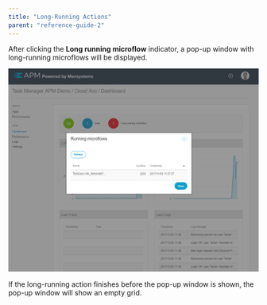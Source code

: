 ```yaml
---
title: "Long-Running Actions"
parent: "reference-guide-2"
---
```


After clicking the **Long running microflow** indicator, a pop-up window with long-running microflows will be displayed.

 ![](attachments/long-running-actions.png)

If the long-running action finishes before the pop-up window is shown, the pop-up window will show an empty grid.

